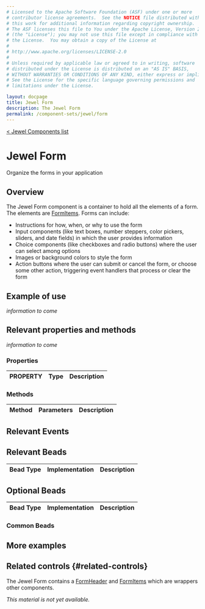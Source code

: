 ```yaml
---
# Licensed to the Apache Software Foundation (ASF) under one or more
# contributor license agreements.  See the NOTICE file distributed with
# this work for additional information regarding copyright ownership.
# The ASF licenses this file to You under the Apache License, Version 2.0
# (the "License"); you may not use this file except in compliance with
# the License.  You may obtain a copy of the License at
# 
# http://www.apache.org/licenses/LICENSE-2.0
# 
# Unless required by applicable law or agreed to in writing, software
# distributed under the License is distributed on an "AS IS" BASIS,
# WITHOUT WARRANTIES OR CONDITIONS OF ANY KIND, either express or implied.
# See the License for the specific language governing permissions and
# limitations under the License.

layout: docpage
title: Jewel Form
description: The Jewel Form
permalink: /component-sets/jewel/form
---
```

[< Jewel Components list](component-sets/jewel)

# Jewel Form

Organize the forms in your application

## Overview

The Jewel Form component is a container to hold all the elements of a form. The elements are [FormItems](component-sets/jewel/jewel-formitem). Forms can include:

  - Instructions for how, when, or why to use the form
  - Input components (like text boxes, number steppers, color pickers, sliders, and date fields) in which the user provides information
  - Choice components (like checkboxes and radio buttons) where the user can select among options
  - Images or background colors to style the form
  - Action buttons where the user can submit or cancel the form, or choose some other action, triggering event handlers that process or clear the form
  
  ## Example of use
_information to come_

## Relevant properties and methods

_information to come_

### Properties

| PROPERTY 	         | Type   	    | Description                                                                                           |
|------------------- |--------------| ------------------------------------------------------------------------------------------------------|


### Methods

| Method    	       | Parameters                                                     |Description                                            |
|----------------------|----------------------------------------------------------------|-------------------------------------------------------|

## Relevant Events


## Relevant Beads

| Bead Type       	| Implementation                               	  | Description                                     |
|-----------------	|------------------------------------------------ |------------------------------------------------	|

## Optional Beads

| Bead Type       	| Implementation                               	  | Description                                     |
|-----------------	|------------------------------------------------ |------------------------------------------------	|


### Common Beads


## More examples


## Related controls {#related-controls}

The Jewel Form contains a [FormHeader](component-sets/jewel/formheader) and [FormItems](component-sets/jewel/formitem) which are wrappers other components.



_This material is not yet available._
  
